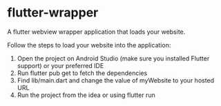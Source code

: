 # flutter-wrapper
A flutter webview wrapper application that loads your website.


Follow the steps to load your website into the application:
1) Open the project on Android Studio (make sure you installed Flutter support) or your preferred IDE
2) Run flutter pub get to fetch the dependencies
3) Find lib/main.dart and change the value of myWebsite to your hosted URL
4) Run the project from the idea or using flutter run